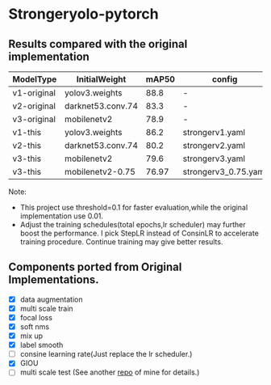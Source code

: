 # Strongeryolo-pytorch 
## Results compared with the original implementation
|ModelType|InitialWeight|mAP50|config|
| ------ | ------ | ------ |------ |
|v1-original|yolov3.weights|88.8|-|
|v2-original|darknet53.conv.74|83.3|-|
|v3-original|mobilenetv2|78.9|-|
|v1-this|yolov3.weights|86.2|strongerv1.yaml|
|v2-this|darknet53.conv.74|80.2|strongerv2.yaml|
|v3-this|mobilenetv2|79.6|strongerv3.yaml|  
|v3-this|mobilenetv2-0.75|76.97|strongerv3_0.75.yaml|
Note: 
- This project use threshold=0.1 for faster evaluation,while the original implementation use 0.01.
- Adjust the training schedules(total epochs,lr scheduler) may further boost the performance. I pick StepLR instead of ConsinLR to accelerate training procedure. Continue training may give better results. 

## Components ported from Original Implementations.
- [x] data augmentation
- [x] multi scale train
- [x] focal loss
- [x] soft nms
- [x] mix up
- [x] label smooth
- [ ] consine learning rate(Just replace the lr scheduler.)
- [x] GIOU
- [ ] multi scale test (See another [repo](https://github.com/wlguan/pytorch-yolov3) of mine for details.)
